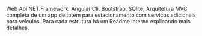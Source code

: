 Web Api NET.Framework, Angular Cli, Bootstrap, SQlite, Arquitetura MVC completa de um app de totem para estacionamento com serviços adicionais para veiculos. Para cada estrutura há um Readme interno explicando mais detalhes.
